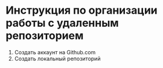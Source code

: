 # Инструкция по организации работы с удаленным репозиторием

1. Создать аккаунт на Github.com
2. Cоздать локальный репозиторий
